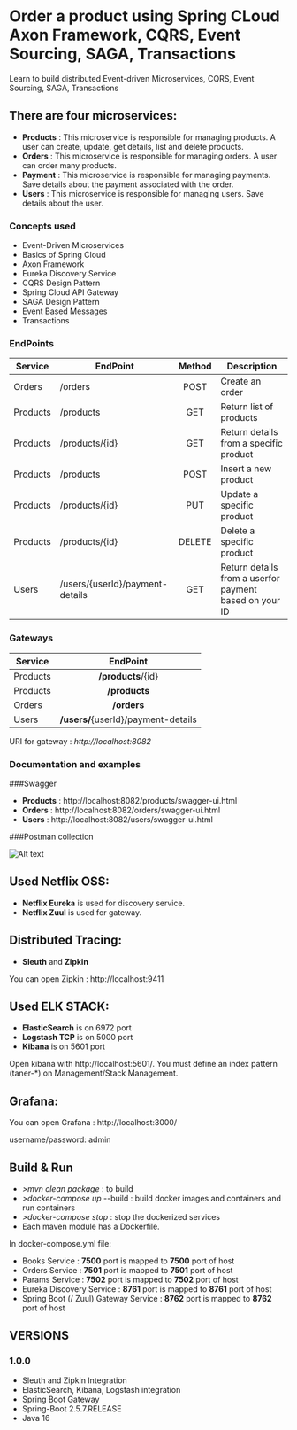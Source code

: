 # Order a product using Spring CLoud Axon Framework, CQRS, Event Sourcing, SAGA, Transactions

Learn to build distributed Event-driven Microservices, CQRS, Event Sourcing, SAGA, Transactions

## There are four microservices:

- **Products** : This microservice is responsible for managing products. A user can create, update, get details, list and delete products.
- **Orders** : This microservice is responsible for managing orders. A user can order many products.
- **Payment** : This microservice is responsible for managing payments. Save details about the payment associated with the order.
- **Users** : This microservice is responsible for managing users. Save details about the user.

### Concepts used ###
- Event-Driven Microservices
- Basics of Spring Cloud
- Axon Framework
- Eureka Discovery Service
- CQRS Design Pattern
- Spring Cloud API Gateway
- SAGA Design Pattern
- Event Based Messages
- Transactions

### EndPoints ###

| Service  | EndPoint                        | Method | Description                                              |
|----------|---------------------------------|:------:|----------------------------------------------------------|
| Orders   | /orders                         |  POST  | Create an order                                          |
| Products | /products                       |  GET   | Return list of products                                  |
| Products | /products/{id}                  |  GET   | Return details from a specific product                   |
| Products | /products                       |  POST  | Insert a new product                                     |
| Products | /products/{id}                  |  PUT   | Update a specific product                                |
| Products | /products/{id}                  | DELETE | Delete a specific product                                |
| Users    | /users/{userId}/payment-details |  GET   | Return details from a userfor payment based on your ID   |

### Gateways ###

| Service  |               EndPoint                |
|----------|:-------------------------------------:|
| Products |          **/products**/{id}           | 
| Products |             **/products**             |
| Orders   |              **/orders**              |
| Users    |  **/users/**{userId}/payment-details  |

URI for gateway : *http://localhost:8082*

### Documentation and examples ###

###Swagger

- **Products** : http://localhost:8082/products/swagger-ui.html
- **Orders** : http://localhost:8082/orders/swagger-ui.html
- **Users** : http://localhost:8082/users/swagger-ui.html

###Postman collection

![Alt text](assets/postman-collection-folder.png?raw=true "Postman collection folder")
## Used Netflix OSS:

- **Netflix Eureka** is used for discovery service.
- **Netflix Zuul** is used for gateway.

## Distributed Tracing:

- **Sleuth** and **Zipkin**

You can open Zipkin : http://localhost:9411

## Used ELK STACK:

- **ElasticSearch** is on 6972 port
- **Logstash TCP** is on 5000 port
- **Kibana** is on 5601 port

Open kibana with http://localhost:5601/. You must define an index pattern (taner-*) on Management/Stack Management.

## Grafana:

You can open Grafana : http://localhost:3000/

username/password: admin

## Build & Run

- *>mvn clean package* : to build
- *>docker-compose up* --build : build docker images and containers and run containers
- *>docker-compose stop* : stop the dockerized services
- Each maven module has a Dockerfile.

In docker-compose.yml file:

- Books Service : **__7500__** port is mapped to **__7500__** port of host
- Orders Service : **__7501__** port is mapped to **__7501__** port of host
- Params Service : **__7502__** port is mapped to **__7502__** port of host
- Eureka Discovery Service : **__8761__** port is mapped to **__8761__** port of host
- Spring Boot (/ Zuul) Gateway Service : **__8762__** port is mapped to **__8762__** port of host 

## VERSIONS

### 1.0.0

- Sleuth and Zipkin Integration
- ElasticSearch, Kibana, Logstash integration
- Spring Boot Gateway
- Spring-Boot 2.5.7.RELEASE
- Java 16